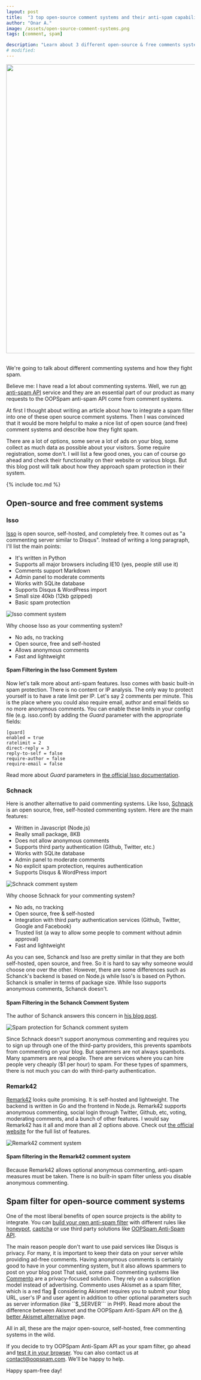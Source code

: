 ```yaml
---
layout: post
title:  "3 top open-source comment systems and their anti-spam capabilities"
author: "Onar A."
image: /assets/open-source-comment-systems.png
tags: [comment, spam]

description: "Learn about 3 different open-source & free comments systems and how they protect from spam."
# modified: 
---
```

<center>
<img loading="lazy"  width="772" alt="" src="/blog/assets/posts/os-comment/header.png">
</center>
<br/>

We're going to talk about different commenting systems and how they fight spam.	

Believe me: I have read a lot about commenting systems. Well, we run [an anti-spam API](https://www.oopspam.com) service and they are an essential part of our product as many requests to the OOPSpam anti-spam API come from comment systems.

At first I thought about writing an article about how to integrate a spam filter into one of these open source comment systems. Then I was convinced that it would be more helpful to make a nice list of open source (and free) comment systems and describe how they fight spam.

There are a lot of options, some serve a lot of ads on your blog, some collect as much data as possible about your visitors. Some require registration, some don't. I will list a few good ones, you can of course go ahead and check their functionality on their website or various blogs. But this blog post will talk about how they approach spam protection in their system.

{% include toc.md %}

## Open-source and free comment systems

### Isso

[Isso](https://posativ.org/isso/) is open source, self-hosted, and completely free. It comes out as "a commenting server similar to Disqus". Instead of writing a long paragraph, I'll list the main points: 

- It's written in Python
- Supports all major browsers including IE10 (yes, people still use it)
- Comments support Markdown
- Admin panel to moderate comments
- Works with SQLite database
- Supports Disqus & WordPress import
- Small size 40kb (12kb gzipped)
- Basic spam protection

![Isso comment system](/blog/assets/posts/Isso_comment_system.png "Isso comment system")

Why choose Isso as your commenting system?

- No ads, no tracking
- Open source, free and self-hosted
- Allows anonymous comments
- Fast and lightweight

#### Spam Filtering in the Isso Comment System

Now let's talk more about anti-spam features. Isso comes with basic built-in spam protection. There is no content or IP analysis. The only way to protect yourself is to have a rate limit per IP. Let's say 2 comments per minute. This is the place where you could also require email, author and email fields so no more anonymous comments.
You can enable these limits in your config file (e.g. isso.conf) by adding the *Guard* parameter with the appropriate fields:

```config
[guard]
enabled = true
ratelimit = 2
direct-reply = 3
reply-to-self = false
require-author = false
require-email = false
```
Read more about *Guard* parameters in [the official Isso documentation](https://posativ.org/isso/docs/configuration/server/#guard).

### Schnack

Here is another alternative to paid commenting systems. Like Isso, [Schnack](https://schnack.cool/) is an open source, free, self-hosted commenting system. Here are the main features:

- Written in Javascript (Node.js)
- Really small package, 8KB
- Does not allow anonymous comments
- Supports third party authentication (Github, Twitter, etc.)
- Works with SQLite database
- Admin panel to moderate comments
- No explicit spam protection, requires authentication
- Supports Disqus & WordPress import

![Schnack comment system](/blog/assets/posts/schnack_comment_system.png "Schnack comment system")

Why choose Schnack for your commenting system?

- No ads, no tracking
- Open source, free & self-hosted
- Integration with third party authentication services (Github, Twitter, Google and Facebook)
- Trusted list (a way to allow some people to comment without admin approval)
- Fast and lightweight

As you can see, Schanck and Isso are pretty similar in that they are both self-hosted, open source, and free. So it is hard to say why someone would choose one over the other. However, there are some differences such as Schanck's backend is based on Node.js while Isso's is based on Python. Schanck is smaller in terms of package size. While Isso supports anonymous comments, Schanck doesn't.

#### Spam Filtering in the Schanck Comment System

The author of Schanck answers this concern in [his blog post](https://web.archive.org/web/20230220195955/https://www.vis4.net/blog/2017/10/hello-schnack/).  

![Spam protection for Schanck comment system](/blog/assets/posts/schnack_anti_spam.png "Spam protection for Schanck comment system")

Since Schnack doesn't support anonymous commenting and requires you to sign up through one of the third-party providers, this prevents spambots from commenting on your blog. But spammers are not always spambots. Many spammers are real people. There are services where you can hire people very cheaply ($1 per hour) to spam. For these types of spammers, there is not much you can do with third-party authentication.

### Remark42

[Remark42](https://remark42.com/) looks quite promising. It is self-hosted and lightweight. The backend is written in Go and the frontend in Node.js. 
Remark42 supports anonymous commenting, social login through Twitter, Github, etc, voting, moderating comments, and a bunch of other features. I would say Remark42 has it all and more than all 2 options above.  Check out [the official website](https://remark42.com/) for the full list of features.

![Remark42 comment system](/blog/assets/posts/remark42_comment_system.png "Remark42 comment system")

#### Spam filtering in the Remark42 comment system

Because Remark42 allows optional anonymous commenting, anti-spam measures must be taken. There is no built-in spam filter unless you disable anonymous commenting.

## Spam filter for open-source comment systems

One of the most liberal benefits of open source projects is the ability to integrate. You can [build your own anti-spam filter](https://www.oopspam.com/blog/ways-to-stop-spam) with different rules like [honeypot](https://en.wikipedia.org/wiki/Honeypot_(computing)), [captcha](https://en.wikipedia.org/wiki/CAPTCHA) or use third party solutions like [OOPSpam Anti-Spam API](https://www.oopspam.com).

The main reason people don't want to use paid services like Disqus is privacy. For many, it is important to keep their data on your server while providing ad-free comments. Having anonymous comments is certainly good to have in your commenting system, but it also allows spammers to post on your blog post That said, some paid commenting systems like [Commento](https://commento.io/) are a privacy-focused solution. They rely on a subscription model instead of advertising. Commento uses Akismet as a spam filter, which is a red flag 🚩 considering Akismet requires you to submit your blog URL, user's IP and user agent in addition to other optional parameters such as server information (like ``$_SERVER``` in PHP). Read more about the difference between Akismet and the OOPSpam Anti-Spam API on the [A better Akismet alternative](https://www.oopspam.com/akismet-alternative) page.

All in all, these are the major open-source, self-hosted, free commenting systems in the wild.

If you decide to try OOPSpam Anti-Spam API as your spam filter, go ahead and [test it in your browser](https://app.oopspam.com/Identity/Account/Login?ReturnUrl=%2F#test-with-your-data). You can also contact us at contact@oopspam.com. We'll be happy to help.

Happy spam-free day!